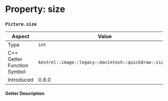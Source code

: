 
# Property: size
### `Picture.size`

| Aspect | Value |
| --- | --- |
| Type | `int` |
| C++ Getter Function Symbol | `kestrel::image::legacy::macintosh::quickdraw::size()` |
| Introduced | 0.8.0 |

#### Getter Description

